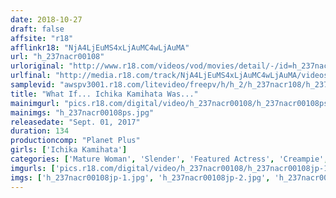 ```yaml
---
date: 2018-10-27
draft: false
affsite: "r18"
afflinkr18: "NjA4LjEuMS4xLjAuMC4wLjAuMA"
url: "h_237nacr00108"
urloriginal: "http://www.r18.com/videos/vod/movies/detail/-/id=h_237nacr00108"
urlfinal: "http://media.r18.com/track/NjA4LjEuMS4xLjAuMC4wLjAuMA/videos/vod/movies/detail/-/id=h_237nacr00108"
samplevid: "awspv3001.r18.com/litevideo/freepv/h/h_2/h_237nacr108/h_237nacr108_dmb_w.mp4"
title: "What If... Ichika Kamihata Was..."
mainimgurl: "pics.r18.com/digital/video/h_237nacr00108/h_237nacr00108ps.jpg"
mainimgs: "h_237nacr00108ps.jpg"
releasedate: "Sept. 01, 2017"
duration: 134
productioncomp: "Planet Plus"
girls: ['Ichika Kamihata']
categories: ['Mature Woman', 'Slender', 'Featured Actress', 'Creampie', 'Blowjob', 'Masturbation', 'Hi-Def']
imgurls: ['pics.r18.com/digital/video/h_237nacr00108/h_237nacr00108jp-1.jpg', 'pics.r18.com/digital/video/h_237nacr00108/h_237nacr00108jp-2.jpg', 'pics.r18.com/digital/video/h_237nacr00108/h_237nacr00108jp-3.jpg', 'pics.r18.com/digital/video/h_237nacr00108/h_237nacr00108jp-4.jpg', 'pics.r18.com/digital/video/h_237nacr00108/h_237nacr00108jp-5.jpg', 'pics.r18.com/digital/video/h_237nacr00108/h_237nacr00108jp-6.jpg', 'pics.r18.com/digital/video/h_237nacr00108/h_237nacr00108jp-7.jpg', 'pics.r18.com/digital/video/h_237nacr00108/h_237nacr00108jp-8.jpg', 'pics.r18.com/digital/video/h_237nacr00108/h_237nacr00108jp-9.jpg', 'pics.r18.com/digital/video/h_237nacr00108/h_237nacr00108jp-10.jpg', 'pics.r18.com/digital/video/h_237nacr00108/h_237nacr00108jp-11.jpg', 'pics.r18.com/digital/video/h_237nacr00108/h_237nacr00108jp-12.jpg', 'pics.r18.com/digital/video/h_237nacr00108/h_237nacr00108jp-13.jpg', 'pics.r18.com/digital/video/h_237nacr00108/h_237nacr00108jp-14.jpg', 'pics.r18.com/digital/video/h_237nacr00108/h_237nacr00108jp-15.jpg', 'pics.r18.com/digital/video/h_237nacr00108/h_237nacr00108jp-16.jpg', 'pics.r18.com/digital/video/h_237nacr00108/h_237nacr00108jp-17.jpg', 'pics.r18.com/digital/video/h_237nacr00108/h_237nacr00108jp-18.jpg', 'pics.r18.com/digital/video/h_237nacr00108/h_237nacr00108jp-19.jpg', 'pics.r18.com/digital/video/h_237nacr00108/h_237nacr00108jp-20.jpg']
imgs: ['h_237nacr00108jp-1.jpg', 'h_237nacr00108jp-2.jpg', 'h_237nacr00108jp-3.jpg', 'h_237nacr00108jp-4.jpg', 'h_237nacr00108jp-5.jpg', 'h_237nacr00108jp-6.jpg', 'h_237nacr00108jp-7.jpg', 'h_237nacr00108jp-8.jpg', 'h_237nacr00108jp-9.jpg', 'h_237nacr00108jp-10.jpg', 'h_237nacr00108jp-11.jpg', 'h_237nacr00108jp-12.jpg', 'h_237nacr00108jp-13.jpg', 'h_237nacr00108jp-14.jpg', 'h_237nacr00108jp-15.jpg', 'h_237nacr00108jp-16.jpg', 'h_237nacr00108jp-17.jpg', 'h_237nacr00108jp-18.jpg', 'h_237nacr00108jp-19.jpg', 'h_237nacr00108jp-20.jpg']
---
```

